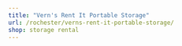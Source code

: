 ```yaml
---
title: "Vern's Rent It Portable Storage"
url: /rochester/verns-rent-it-portable-storage/
shop: storage rental
---
```

